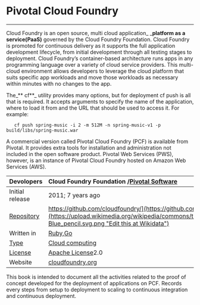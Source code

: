# Pivotal Cloud Foundry

---

Cloud Foundry is an open source, multi cloud application_ _**platform as a service\(PaaS\)** governed by the Cloud Foundry Foundation. Cloud Foundry is promoted for continuous delivery as it supports the full application development lifecycle, from initial development through all testing stages to deployment. Cloud Foundry’s container-based architecture runs apps in any programming language over a variety of cloud service providers. This multi-cloud environment allows developers to leverage the cloud platform that suits specific app workloads and move those workloads as necessary within minutes with no changes to the app.

The_** cf**_ utility provides many options, but for deployment cf push is all that is required. It accepts arguments to specify the name of the application, where to load it from and the URL that should be used to access it. For example:

```
   cf push spring-music -i 2 -m 512M -n spring-music-v1 -p build/libs/spring-music.war
```

A commercial version called Pivotal Cloud Foundry \(PCF\) is available from Pivotal. It provides extra tools for installation and administration not included in the open software product. Pivotal Web Services \(PWS\), however, is an instance of Pivotal Cloud Foundry hosted on Amazon Web Services \(AWS\).



| Devolopers | Cloud Foundry Foundation /[Pivotal Software](https://en.wikipedia.org/wiki/Pivotal_Software) |
| :--- | :--- |
| Initial release | 2011; 7 years ago |
| [Repository](https://en.wikipedia.org/wiki/Repository_%28version_control%29) | [https://github.com/cloudfoundry/](https://github.com/cloudfoundry/)[![](https://upload.wikimedia.org/wikipedia/commons/thumb/7/73/Blue_pencil.svg/10px-Blue_pencil.svg.png "Edit this at Wikidata")](https://www.wikidata.org/wiki/Q5135664#P1324) |
| Written in | [Ruby](https://en.wikipedia.org/wiki/Ruby_%28programming_language%29),[Go](https://en.wikipedia.org/wiki/Golang) |
| [Type](https://en.wikipedia.org/wiki/Software_categories#Broad_categories) | [Cloud computing](https://en.wikipedia.org/wiki/Cloud_computing) |
| [License](https://en.wikipedia.org/wiki/Software_license) | [Apache License](https://en.wikipedia.org/wiki/Apache_License)2.0 |
| Website | [cloudfoundry.org](http://cloudfoundry.org/) |

This book is intended to document all the activities related to the proof of concept developed for the deployment of applications on PCF. Records every steps from setup to deployment to scaling to continuous integration and continuous deployment.

